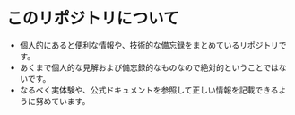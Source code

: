 # このリポジトリについて
- 個人的にあると便利な情報や、技術的な備忘録をまとめているリポジトリです。
- あくまで個人的な見解および備忘録的なものなので絶対的ということではないです。
- なるべく実体験や、公式ドキュメントを参照して正しい情報を記載できるように努めています。
